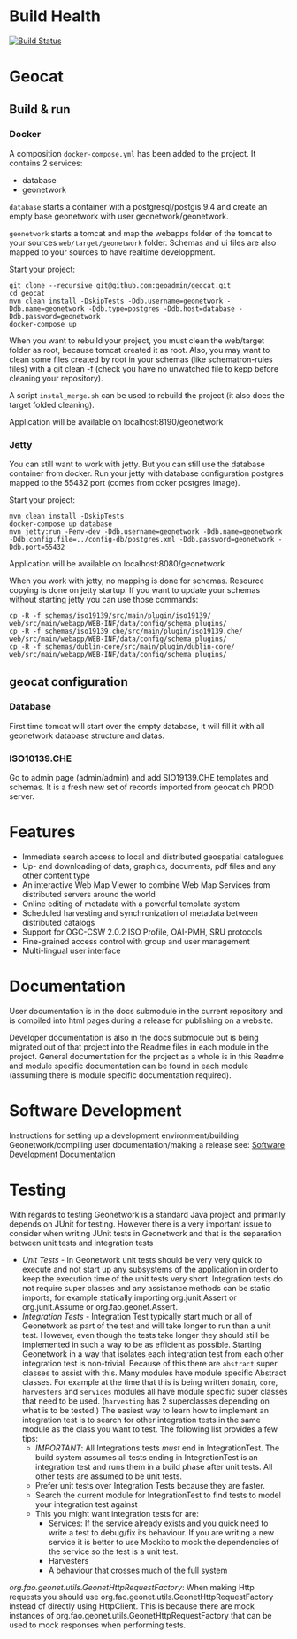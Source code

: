 # Build Health

[![Build Status](https://travis-ci.org/geonetwork/core-geonetwork.svg?branch=master)](https://travis-ci.org/geonetwork/core-geonetwork)

# Geocat
## Build & run
### Docker

A composition `docker-compose.yml` has been added to the project. It contains 2 services:
- database
- geonetwork

`database` starts a container with a postgresql/postgis 9.4 and create an empty base geonetwork with user geonetwork/geonetwork.

`geonetwork` starts a tomcat and map the webapps folder of the tomcat to your sources `web/target/geonetwork` folder. Schemas and ui files are also mapped to your sources to have realtime developpment.

Start your project:
```
git clone --recursive git@github.com:geoadmin/geocat.git
cd geocat
mvn clean install -DskipTests -Ddb.username=geonetwork -Ddb.name=geonetwork -Ddb.type=postgres -Ddb.host=database -Ddb.password=geonetwork
docker-compose up
```

When you want to rebuild your project, you must clean the web/target folder as root, because tomcat created it as root.
Also, you may want to clean some files created by root in your schemas (like schematron-rules files) with a git clean -f (check you have no unwatched file to kepp before cleaning your repository).

A script `instal_merge.sh` can be used to rebuild the project (it also does the target folded cleaning).

Application will be available on localhost:8190/geonetwork

### Jetty

You can still want to work with jetty. But you can still use the database container from docker.
Run your jetty with database configuration postgres mapped to the 55432 port (comes from coker postgres image).

Start your project:
```
mvn clean install -DskipTests
docker-compose up database
mvn jetty:run -Penv-dev -Ddb.username=geonetwork -Ddb.name=geonetwork -Ddb.config.file=../config-db/postgres.xml -Ddb.password=geonetwork -Ddb.port=55432
```

Application will be available on localhost:8080/geonetwork

When you work with jetty, no mapping is done for schemas. Resource copying is done on jetty startup. If you want to update your schemas without starting jetty you can use those commands:
```
cp -R -f schemas/iso19139/src/main/plugin/iso19139/ web/src/main/webapp/WEB-INF/data/config/schema_plugins/
cp -R -f schemas/iso19139.che/src/main/plugin/iso19139.che/ web/src/main/webapp/WEB-INF/data/config/schema_plugins/
cp -R -f schemas/dublin-core/src/main/plugin/dublin-core/ web/src/main/webapp/WEB-INF/data/config/schema_plugins/
```

## geocat configuration

### Database
First time tomcat will start over the empty database, it will fill it with all geonetwork database structure and datas.

### ISO10139.CHE
Go to admin page (admin/admin) and add SIO19139.CHE templates and schemas. It is a fresh new set of records imported from geocat.ch PROD server.

# Features

* Immediate search access to local and distributed geospatial catalogues
* Up- and downloading of data, graphics, documents, pdf files and any other content type
* An interactive Web Map Viewer to combine Web Map Services from distributed servers around the world
* Online editing of metadata with a powerful template system
* Scheduled harvesting and synchronization of metadata between distributed catalogs
* Support for OGC-CSW 2.0.2 ISO Profile, OAI-PMH, SRU protocols
* Fine-grained access control with group and user management
* Multi-lingual user interface

# Documentation

User documentation is in the docs submodule in the current repository and is compiled into html pages during a release for publishing on
a website.

Developer documentation is also in the docs submodule but is being migrated out of that project into the Readme files in each module
in the project.  General documentation for the project as a whole is in this Readme and module specific documentation can be found in
each module (assuming there is module specific documentation required).

# Software Development

Instructions for setting up a development environment/building Geonetwork/compiling user documentation/making a release see:
[Software Development Documentation](/software_development/)

# Testing

With regards to testing Geonetwork is a standard Java project and primarily depends on JUnit for testing.  However there is a very important
issue to consider when writing JUnit tests in Geonetwork and that is the separation between unit tests and integration tests

* *Unit Tests* - In Geonetwork unit tests should be very very quick to execute and not start up any subsystems of the application in order to keep
    the execution time of the unit tests very short.  Integration tests do not require super classes and any assistance methods can be static
    imports, for example statically importing org.junit.Assert or org.junit.Assume or org.fao.geonet.Assert.
* *Integration Tests* - Integration Test typically start much or all of Geonetwork as part of the test and will take longer to run than
    a unit test.  However, even though the tests take longer they should still be implemented in such a way to be as efficient as possible.
    Starting Geonetwork in a way that isolates each integration test from each other integration test is non-trivial.  Because of this
    there are `abstract` super classes to assist with this.  Many modules have module specific Abstract classes.  For example at the time
    that this is being written `domain`, `core`, `harvesters` and `services` modules all have module specific super classes that need to
    be used.  (`harvesting` has 2 superclasses depending on what is to be tested.)
    The easiest way to learn how to implement an integration test is to search for other integration tests in the same module as the class
    you want to test.  The following list provides a few tips:
    * *IMPORTANT*: All Integrations tests *must* end in IntegrationTest.  The build system assumes all tests ending in IntegrationTest is
        an integration test and runs them in a build phase after unit tests.  All other tests are assumed to be unit tests.
    * Prefer unit tests over Integration Tests because they are faster.
    * Search the current module for IntegrationTest to find tests to model your integration test against
    * This you might want integration tests for are:
        * Services: If the service already exists and you quick need to write a test to debug/fix its behaviour.
                    If you are writing a new service it is better to use Mockito to mock the dependencies of the service so the test is
                    a unit test.
        * Harvesters
        * A behaviour that crosses much of the full system

*org.fao.geonet.utils.GeonetHttpRequestFactory*: When making Http requests you should use org.fao.geonet.utils.GeonetHttpRequestFactory instead
    of directly using HttpClient.  This is because there are mock instances of org.fao.geonet.utils.GeonetHttpRequestFactory that can
    be used to mock responses when performing tests.

